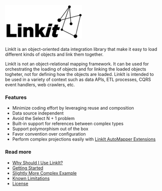 ![LinkIt](logo.png) 
===============
LinkIt is an object-oriented data integration library that make it easy to load different kinds of objects and link them together. 

LinkIt is not an object-relational mapping framework. It can be used for orchestrating the loading of objects and for linking the loaded objects togheter, not for defining how the objects are loaded. LinkIt is intended to be used in a variety of context such as data APIs, ETL processes, CQRS event handlers, web crawlers, etc.

### Features
- Minimize coding effort by leveraging reuse and composition
- Data source independent
- Avoid the Select N + 1 problem
- Built-in support for references between complex types
- Support polymorphism out of the box
- Favor convention over configuration
- Perform complex projections easily with [LinkIt AutoMapper Extensions](https://github.com/cbcrc/LinkIt.AutoMapperExtensions)

### Read more
- [Why Should I Use LinkIt?](why-without-how.md)
- [Getting Started](getting-started.md)
- [Slightly More Complex Example](slightly-more-complex-example.md)
- [Known Limitations](known-limitations.md)
- [License](LICENSE.txt)